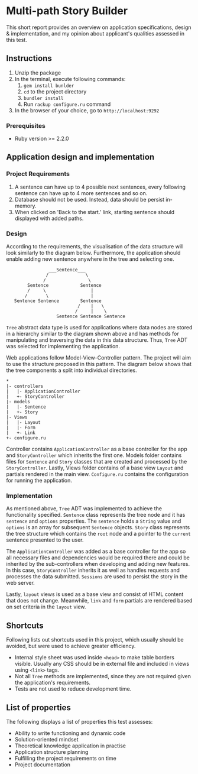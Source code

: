 # Multi-path Story Builder

This short report provides an overview on application specifications, design 
& implementation, and my opinion about applicant's qualities assessed in this test.

## Instructions

1. Unzip the package
2. In the terminal, execute following commands: 
    1. `gem install bunlder`
    2. `cd` to the project directory
    3. `bundler install`
    4. Run `rackup configure.ru` command
4. In the browser of your choice, go to `http://localhost:9292`

### Prerequisites
 
* Ruby version >= 2.2.0

## Application design and implementation

### Project Requirements

1. A sentence can have up to 4 possible next sentences, every following 
sentence can have up to 4 more sentences and so on.
2. Database should not be used. Instead, data should be persist in-memory. 
3. When clicked on 'Back to the start.' link, starting sentence should 
displayed with added paths. 

### Design

According to the requirements, the visualisation of the data structure will look
similarly to the diagram below. Furthermore, the application should enable 
adding new sentence anywhere in the tree and selecting one. 

                    ___Sentence___
                   /              \
                  /                \
            Sentence            Sentence
            /     \                 |
           /       \                |
       Sentence Sentence        Sentence
                               /    |   \
                              /     |    \
                       Sentence Sentence Sentence
   
`Tree` abstract data type is used for applications where data nodes are stored in 
a hierarchy similar to the diagram shown above and has methods for manipulating and 
traversing the data in this data structure. Thus, `Tree` ADT was selected for 
implementing the application. 

Web applications follow Model-View-Controller pattern. The project will aim to 
use the structure proposed in this pattern. The diagram below shows that
the tree components a split into individual directories. 

    *
    |- controllers
    |   |- ApplicationController
    |   +- StoryController
    |- models
    |   |- Sentence
    |   +- Story
    |- Views
    |   |- Layout
    |   |- Form
    |   +- Link
    +- configure.ru

Controller contains `ApplicationController` as a base controller for the app 
and `StoryController` which inherits the first one. Models folder contains files
for `Sentence` and `Story` classes that are created and processed by the `StoryController`.
Lastly, Views folder contains of a base view `Layout` and partials rendered in the main 
view. `Configure.ru` contains the configuration for running the application.

### Implementation

As mentioned above, `Tree` ADT was implemented to achieve the functionality specified.
`Sentence` class represents the tree node and it has `sentence` and `options` properties.
The `sentence` holds a `String` value and `options` is an array for subsequent `Sentence`
objects. `Story` class represents the tree structure which contains the `root` node and
a pointer to the `current` sentence presented to the user. 

The `ApplicationController` was added as a base controller for the app so all necessary
files and dependencies would be required there and could be inherited by the sub-controllers
when developing and adding new features. In this case, `StoryController`
inherits it as well as handles requests and processes the data submitted. `Sessions` 
are used to persist the story in the web server.

Lastly, `layout` views is used as a base view and consist of HTML content that does not 
change. Meanwhile, `link` and `form` partials are rendered based on set criteria in the
`layout` view. 

## Shortcuts

Following lists out shortcuts used in this project, which usually should 
be avoided, but were used to achieve greater efficiency. 

* Internal style sheet was used inside `<head>` to make table borders visible.
Usually any CSS should be in external file and included in views using `<link>` tags.
* Not all `Tree` methods are implemented, since they are not required given the 
application's requirements.
* Tests are not used to reduce development time. 

## List of properties

The following displays a list of properties this test assesses:
* Ability to write functioning and dynamic code
* Solution-oriented mindset
* Theoretical knowledge application in practise
* Application structure planning
* Fulfilling the project requirements on time
* Project documentation
